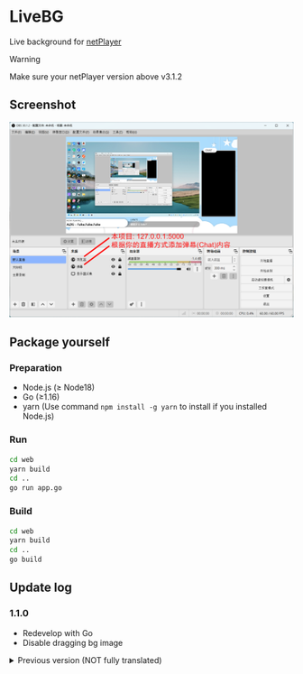 # LiveBG

Live background for [netPlayer](https://github.com/Zhoucheng133/netPlayer-Next)

> [!WARNING]
> Make sure your netPlayer version above v3.1.2

## Screenshot

![Screenshot](other/demo.png)

## Package yourself

### Preparation
- Node.js (≥ Node18)
- Go (≥1.16)
- yarn (Use command `npm install -g yarn` to install if you installed Node.js)

### Run
```bash
cd web
yarn build
cd ..
go run app.go
```

### Build

```bash
cd web
yarn build
cd ..
go build
```


## Update log


### 1.1.0
- Redevelop with Go
- Disable dragging bg image

<details>
<summary>Previous version (NOT fully translated)</summary>

### 1.0.4 (2024/12/26)
- 添加手动输入服务地址的功能

### 1.0.3 (2024/12/2)
- 添加主动请求数据的功能

### 1.0.2 (2024/7/21)
- 注意 ⚠️ 这个版本开始不再兼容低于v3.1.2版本的netPlayer
- 适配新版本的netPlayer
- 可以自定义ws服务端口

### 1.0.1 (2024/6/24)
- 修复一个布局问题

### 1.0.0 (2024/6/24)
- 第一个版本

</details>